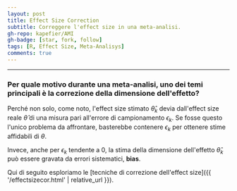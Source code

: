 ```yaml
---
layout: post
title: Effect Size Correction
subtitle: Correggere l'effect size in una meta-analisi.
gh-repo: kapefier/AMI
gh-badge: [star, fork, follow]
tags: [R, Effect Size, Meta-Analisys]
comments: true
---
```


------------------------------------------------------------------------

### Per quale motivo durante una meta-analisi, uno dei temi principali è la correzione della dimensione dell'effetto?

Perché non solo, come noto, l'effect size stimato $\hat\theta_k$ devia dall'effect size reale $\hat\theta$ di una misura pari all'errore di campionamento $\epsilon_k$. Se fosse questo l'unico problema da affrontare, basterebbe contenere $\epsilon_k$ per ottenere stime affidabili di $\theta$.

Invece, anche per $\epsilon_k$ tendente a 0, la stima della dimensione dell'effetto $\hat\theta_k$ può essere gravata da errori sistematici, **bias**.

Qui di seguito esploriamo le [tecniche di correzione dell'effect size]({{ '/effectsizecor.html' \| relative_url }}).
